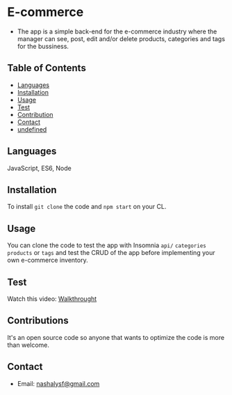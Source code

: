 
  # E-commerce 
   - The app is a simple back-end for the e-commerce industry where the manager can see, post, edit and/or delete products, categories and tags for the bussiness.
   
   ## Table of Contents
   - [Languages](#laguages)
   - [Installation](#installation)
   - [Usage](#usage)
   - [Test](#test)
   - [Contribution](#contribution)
   - [Contact](#contact)
   - [undefined](#undefined)

   ## Languages
   JavaScript, ES6, Node

   ## Installation
   To install `git clone` the code and `npm start` on your CL.

   ## Usage
   You can clone the code to test the app with Insomnia `api/` `categories` `products` or `tags` and test the CRUD of the app before implementing your own e-commerce inventory.

   ## Test
   Watch this video:
   [Walkthrought](https://drive.google.com/file/d/1tp33hba6-qJ-CTqmKCxzMFYePMmTkhcx/view "Walkthrought Video")

   ## Contributions
   It's an open source code so anyone that wants to optimize the code is more than welcome.

   ## Contact
   * Email: nashalysf@gmail.com
    